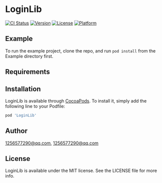 # LoginLib

[![CI Status](https://img.shields.io/travis/1256577290@qq.com/LoginLib.svg?style=flat)](https://travis-ci.org/1256577290@qq.com/LoginLib)
[![Version](https://img.shields.io/cocoapods/v/LoginLib.svg?style=flat)](https://cocoapods.org/pods/LoginLib)
[![License](https://img.shields.io/cocoapods/l/LoginLib.svg?style=flat)](https://cocoapods.org/pods/LoginLib)
[![Platform](https://img.shields.io/cocoapods/p/LoginLib.svg?style=flat)](https://cocoapods.org/pods/LoginLib)

## Example

To run the example project, clone the repo, and run `pod install` from the Example directory first.

## Requirements

## Installation

LoginLib is available through [CocoaPods](https://cocoapods.org). To install
it, simply add the following line to your Podfile:

```ruby
pod 'LoginLib'
```

## Author

1256577290@qq.com, 1256577290@qq.com

## License

LoginLib is available under the MIT license. See the LICENSE file for more info.
